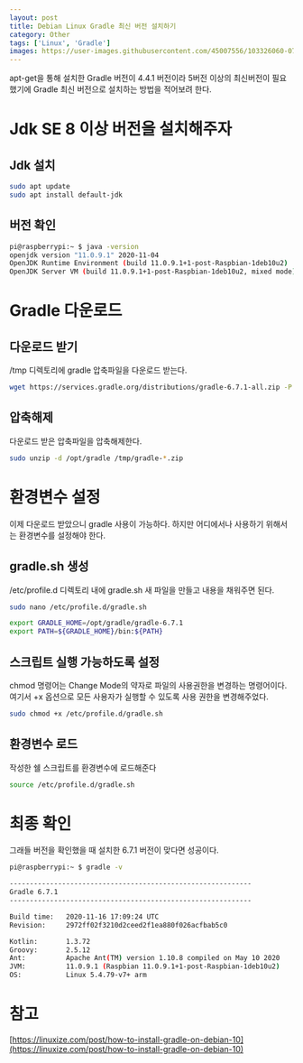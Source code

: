 ```yaml
---
layout: post
title: Debian Linux Gradle 최신 버전 설치하기
category: Other
tags: ['Linux', 'Gradle']
images: https://user-images.githubusercontent.com/45007556/103326060-071db480-4a92-11eb-8f14-b63d669bfb96.png
---
```

apt-get을 통해 설치한 Gradle 버전이 4.4.1 버전이라 5버전 이상의 최신버전이 필요했기에 Gradle 최신 버전으로 설치하는 방법을 적어보려 한다.

# Jdk SE 8 이상 버전을 설치해주자
## Jdk 설치
```bash
sudo apt update
sudo apt install default-jdk
```
## 버전 확인
```bash
pi@raspberrypi:~ $ java -version
openjdk version "11.0.9.1" 2020-11-04
OpenJDK Runtime Environment (build 11.0.9.1+1-post-Raspbian-1deb10u2)
OpenJDK Server VM (build 11.0.9.1+1-post-Raspbian-1deb10u2, mixed mode)
```

# Gradle 다운로드
## 다운로드 받기
/tmp 디렉토리에 gradle 압축파일을 다운로드 받는다.
```bash
wget https://services.gradle.org/distributions/gradle-6.7.1-all.zip -P /tmp
```
## 압축해제
다운로드 받은 압축파일을 압축해제한다.
```bash
sudo unzip -d /opt/gradle /tmp/gradle-*.zip
```
# 환경변수 설정
이제 다운로드 받았으니 gradle 사용이 가능하다. 하지만 어디에서나 사용하기 위해서는 환경변수를 설정해야 한다.

## gradle.sh 생성
/etc/profile.d 디렉토리 내에 gradle.sh 새 파일을 만들고 내용을 채워주면 된다.
```bash
sudo nano /etc/profile.d/gradle.sh
```
```sh
export GRADLE_HOME=/opt/gradle/gradle-6.7.1
export PATH=${GRADLE_HOME}/bin:${PATH}
```
## 스크립트 실행 가능하도록 설정
chmod 명령어는 Change Mode의 약자로 파일의 사용권한을 변경하는 명령어이다. 여기서 +x 옵션으로 모든 사용자가 실행할 수 있도록 사용 권한을 변경해주었다.
```bash
sudo chmod +x /etc/profile.d/gradle.sh
```
## 환경변수 로드
작성한 쉘 스크립트를 환경변수에 로드해준다
```bash
source /etc/profile.d/gradle.sh
```

# 최종 확인
그래들 버전을 확인했을 때 설치한 6.7.1 버전이 맞다면 성공이다.
```bash
pi@raspberrypi:~ $ gradle -v

------------------------------------------------------------
Gradle 6.7.1
------------------------------------------------------------

Build time:   2020-11-16 17:09:24 UTC
Revision:     2972ff02f3210d2ceed2f1ea880f026acfbab5c0

Kotlin:       1.3.72
Groovy:       2.5.12
Ant:          Apache Ant(TM) version 1.10.8 compiled on May 10 2020
JVM:          11.0.9.1 (Raspbian 11.0.9.1+1-post-Raspbian-1deb10u2)
OS:           Linux 5.4.79-v7+ arm
```
# 참고
[https://linuxize.com/post/how-to-install-gradle-on-debian-10](https://linuxize.com/post/how-to-install-gradle-on-debian-10)
